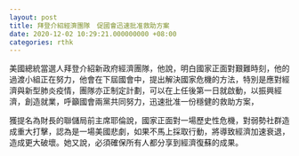 ```yaml
---
layout: post
title: 拜登介紹經濟團隊　促國會迅速批准救助方案
date: 2020-12-02 10:29:21.000000000 +08:00
categories: rthk
---
```


美國總統當選人拜登介紹新政府經濟團隊，他說，明白國家正面對艱難時刻，他的過渡小組正在努力，他會在下屆國會中，提出解決國家危機的方法，特別是應對經濟與新型肺炎疫情，團隊亦正制定計劃，可以在上任後第一日就啟動，以振興經濟，創造就業，呼籲國會兩黨共同努力，迅速批准一份穩健的救助方案，

獲提名為財長的聯儲局前主席耶倫說，國家正面對一場歷史性危機，對弱勢社群造成重大打擊，認為是一場美國悲劇，如果不馬上採取行動，將導致經濟加速衰退，造成更大破壞。她又說，必須確保所有人都分享到經濟復蘇的成果。
